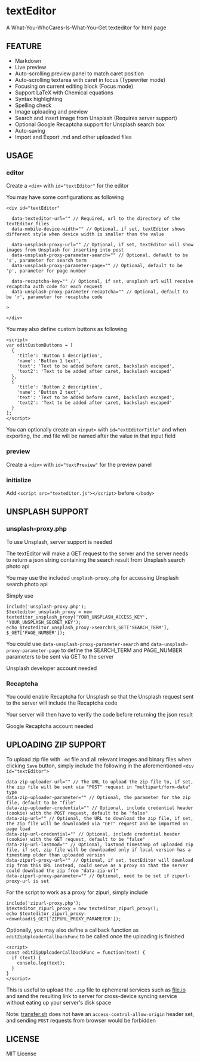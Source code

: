 # textEditor

A What-You-WhoCares-Is-What-You-Get texteditor for html page

## FEATURE

- Markdown
- Live preview
- Auto-scrolling preview panel to match caret position
- Auto-scrolling textarea with caret in focus (Typewriter mode)
- Focusing on current editing block (Focus mode)
- Support LaTeX with Chemical equations
- Syntax highlighting
- Spelling check
- Image uploading and preview
- Search and insert image from Unsplash (Requires server support)
- Optional Google Recaptcha support for Unsplash search box
- Auto-saving
- Import and Export .md and other uploaded files

## USAGE

### editor

Create a `<div>` with `id="textEditor"` for the editor

You may have some configurations as following

```
<div id="textEditor"

  data-texteditor-url="" // Required, url to the directory of the textEditor files
  data-mobile-device-width="" // Optional, if set, textEditor shows different style when device width is smaller than the value

  data-unsplash-proxy-url="" // Optional, if set, textEditor will show images from Unsplash for inserting into post
  data-unsplash-proxy-parameter-search="" // Optional, default to be 's', parameter for search term
  data-unsplash-proxy-parameter-page="" // Optional, default to be 'p', parameter for page number

  data-recaptcha-key="" // Optional, if set, unsplash url will receive recaptcha auth code for each request
  data-unsplash-proxy-parameter-recaptcha="" // Optional, default to be 'r', parameter for recaptcha code

>

</div>
```

You may also define custom buttons as following

```
<script>
var editCustomButtons = [
  {
    'title': 'Button 1 description',
    'name': 'Button 1 text',
    'text': 'Text to be added before caret, backslash escaped',
    'text2': 'Text to be added after caret, backslash escaped'
  },
  {
    'title': 'Button 2 description',
    'name': 'Button 2 text',
    'text': 'Text to be added before caret, backslash escaped',
    'text2': 'Text to be added after caret, backslash escaped'
  }
];
</script>
```

You can optionally create an `<input>` with `id="extEditorTitle"` and when exporting, the .md file will be named after the value in that input field

### preview

Create a `<div>` with `id="textPreview"` for the preview panel

### initialize

Add `<script src="texteditor.js"></script>` before `</body>`

## UNSPLASH SUPPORT

### unsplash-proxy.php

To use Unsplash, server support is needed

The textEditor will make a GET request to the server and the server needs to return a json string containing the search result from Unsplash search photo api

You may use the included `unsplash-proxy.php` for accessing Unsplash search photo api

Simply use
```
include('unsplash-proxy.php');
$texteditor_unsplash_proxy = new texteditor_unsplash_proxy('YOUR_UNSPLASH_ACCESS_KEY', 'YOUR_UNSPLASH_SECRET_KEY');
echo $texteditor_unsplash_proxy->search($_GET['SEARCH_TERM'], $_GET['PAGE_NUMBER']);
```

You could use `data-unsplash-proxy-parameter-search` and `data-unsplash-proxy-parameter-page` to define the SEARCH_TERM and PAGE_NUMBER parameters to be sent via GET to the server

Unsplash developer account needed

### Recaptcha

You could enable Recaptcha for Unsplash so that the Unsplash request sent to the server will include the Recaptcha code

Your server will then have to verify the code before returning the json result

Google Recaptcha account needed

## UPLOADING ZIP SUPPORT

To upload zip file with `.md` file and all relevant images and binary files when clicking `Save` button, simply include the following in the aforementioned `<div id="textEditor">`
```
data-zip-uploader-url="" // The URL to upload the zip file to, if set, the zip file will be sent via "POST" request in "multipart/form-data" type
data-zip-uploader-parameter="" // Optional, the parameter for the zip file, default to be "file"
data-zip-uploader-credential="" // Optional, include credential header (cookie) with the POST request, default to be "false"
data-zip-url="" // Optional, the URL to download the zip file, if set, the zip file will be downloaded via "GET" request and be imported on page load
data-zip-url-credential="" // Optional, include credential header (cookie) with the GET request, default to be "false"
data-zip-url-lastmod="" // Optional, lastmod timestamp of uploaded zip file, if set, zip file will be downloaded only if local version has a timestamp older than uploaded version
data-zipurl-proxy-url="" // Optional, if set, textEditor will download zip from this URL instead, could serve as a proxy so that the server could download the zip from "data-zip-url"
data-zipurl-proxy-parameter="" // Optional, need to be set if zipurl-proxy-url is set
```

For the script to work as a proxy for zipurl, simply include
```
include('zipurl-proxy.php');
$texteditor_zipurl_proxy = new texteditor_zipurl_proxy();
echo $texteditor_zipurl_proxy->download($_GET['ZIPURL_PROXY_PARAMETER']);
```

Optionally, you may also define a callback function as `editZipUploaderCallbackFunc` to be called once the uploading is finished

```
<script>
const editZipUploaderCallbackFunc = function(text) {
  if (text) {
    console.log(text);
  }
}
</script>
```

This is useful to upload the `.zip` file to ephemeral services such as [file.io](https://file.io) and send the resulting link to server for cross-device syncing service without eating up your server's disk space

Note: [transfer.sh](https://transfer.sh) does not have an `access-control-allow-origin` header set, and sending `POST` requests from browser would be forbidden

## LICENSE

MIT License

